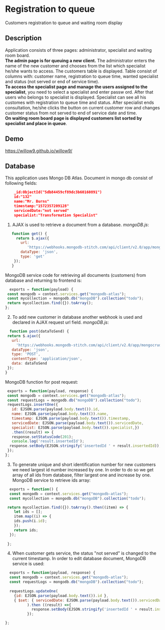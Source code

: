 # Registration to queue
Customers registration to queue and waiting room display

## Description
Application consists of three pages: administrator, specialist and waiting room board. <br/>
**The admin page is for queuing a new client.** The administrator enters the name of the new customer and chooses from the list which specialist he/she wants to access. The customers table is displayed. Table consist of columns with: customer name, registration to queue time, wanted specialist and status (not served or end of service time).<br/>
**To access the specialist page and manage the users assigned to the specialist**, you need to select a specialist and enter passw ord. After that users who belongs to specialist is displayed. Specialist can see all his customes with registration to queue time and status. After specialist ends consultation, he/she clicks the button on current customer row and changes customer status from not served to end of service date and time.<br/>
**On waiting room board page is displayed customers list sorted by specialist and place in queue**.<br/>
## Demo
https://willow9.github.io/willow9/

## Database
This application uses Mongo DB Atlas. Document in mongo db consist of following fields:

```json
    _id:ObjectId("5db84459cf89dc3b60160891")
    id:"132"
    name:"Mr. Burns"
    timestamp:"1572357209128"
    servicedDate:"not served"
    specialist:"Transformation Specialist"
 ```
 1. AJAX is used to retrieve a document from a database.
 *mongoDB.js*:
 ```javascript
    function get() {
      return $.ajax({
        url:
           'https://webhooks.mongodb-stitch.com/api/client/v2.0/app/mongocrud-bgxqf/service/http/incoming_webhook/webhook0',
        dataType: 'json',
        type: 'get'
     });
    }
 ```
 MongoDB service code for retrieving all documents (customers) from database and returning to frontend is:
 ```javascript
   exports = function(payload) {
  const mongodb = context.services.get("mongodb-atlas");
  const mycollection = mongodb.db("mongoDB").collection("todo");
  return mycollection.find({}).toArray();
};
 ```
2. To add new customer in database another webhook is used and declared in AJAX request url field.
*mongoDB.js*:
 ```javascript
   function post(dataToSend) {
  return $.ajax({
    url:
      'https://webhooks.mongodb-stitch.com/api/client/v2.0/app/mongocrud-bgxqf/service/post/incoming_webhook/webhook1',
    dataType: 'json',
    type: 'POST',
    contentType: 'application/json',
    data: dataToSend
  });
}
 ```
MongoDB function for post request:
 ```javascript
  exports = function(payload, response) {
  const mongodb = context.services.get("mongodb-atlas");
  const requestLogs = mongodb.db("mongoDB").collection("todo");
  requestLogs.insertOne({
    id: EJSON.parse(payload.body.text()).id,
    name: EJSON.parse(payload.body.text()).name,
    timestamp: EJSON.parse(payload.body.text()).timestamp,
    servicedDate: EJSON.parse(payload.body.text()).servicedDate,
    specialist: EJSON.parse(payload.body.text()).specialist,})
    .then((result) => {
    response.setStatusCode(201);
    console.log('result.insertedId');
   response.setBody(EJSON.stringify('insertedId ' + result.insertedId));
  });
};
 ```
3. To generate unique and short identification number for new customers we need largest id number increased by one. In order to do so we get array of all ids from database, filter largest one and increase by one. MongoDB service to retrieve ids array:
```javascript
  exports = function() {
  const mongodb = context.services.get("mongodb-atlas");
  const mycollection = mongodb.db("mongoDB").collection("todo");

 return mycollection.find({}).toArray().then((item) => {
    let ids = [];
    item.map((i) => {
    ids.push(i.id);
    });
    return ids;
  });
  
 };
 ```
4. When customer gets service, the status "not served" is changed to the current timestamp. In order to edit database document, MongoDB service is used:
```javascript
  exports = function(payload, response) {
  const mongodb = context.services.get("mongodb-atlas");
  const requestLogs = mongodb.db("mongoDB").collection("todo");
 
  requestLogs.updateOne(
    {id: EJSON.parse(payload.body.text()).id },
    { $set: { servicedDate: EJSON.parse(payload.body.text()).servicedDate }} 
          ).then ((result) =>{
            response.setBody(EJSON.stringify('insertedId ' + result.insertedId));
          });

};
 ```

 
